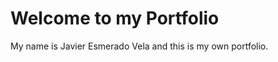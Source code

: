 <h1> Welcome to my Portfolio </h1>
<p> My name is Javier Esmerado Vela and this is my own portfolio. </p>
